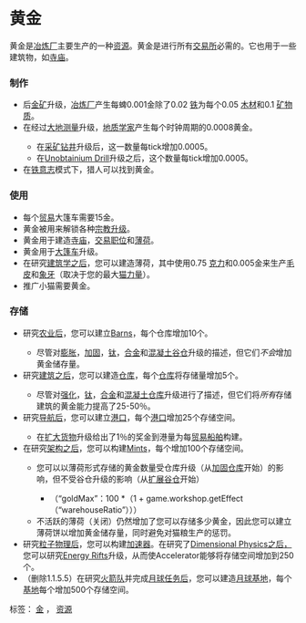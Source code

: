 # 黄金

  <p>黄金是<a href="#Buildings#Smelter">冶炼厂</a>主要生产的一种<a href="#Resources">资源</a>。黄金是进行所有<a href="#Trade">交易所</a>必需的。它也用于一些建筑物，如<a href="#Buildings#Temple">寺庙</a>。<a href="#Buildings#Smelter"></a><a href="#Trade"></a><a href="#Buildings#Temple"></a></p>

### 制作

   <ul>
    <li>后<a href="#workshop#Gold_Ore">金矿</a>升级，<a href="#Buildings#Smelter">冶炼厂</a>产生每蜱0.001金除了0.02 <a href="#iron">铁</a>为每个0.05 <a href="#wood">木材</a>和0.1 <a href="#minerals">矿物质</a>。</li>
    <li>在经过<a href="#workshop#Geodesy">大地测量</a>升级，<a href="#Jobs#Geologist">地质学家</a>产生每个时钟周期的0.0008黄金。</li>
    <ul>
     <li>在<a href="#workshop#Mining_Drill">采矿钻井</a>升级后，这一数量每tick增加0.0005。</li>
     <li>在<a href="#workshop#Unobtainium_Drill">Unobtainium Drill</a>升级之后，这个数量每tick增加0.0005。</li>
    </ul>
    <li>在<a href="#Iron+Will">铁意志</a>模式下，猎人可以找到黄金。</li>
   </ul>

### 使用

   <ul>
    <li>每个<a href="#Trade">贸易</a>大篷车需要15金。</li>
    <li>黄金被用来解锁各种<a href="#Religion">宗教升级</a>。</li>
    <li>黄金用于建造<a href="#Buildings#Temple">寺庙</a>，<a href="#Buildings#Tradepost">交易职位</a>和<a href="#Buildings#Mint">薄荷</a>。</li>
    <li>黄金用于<a href="#workshop#Caravanserai">大篷车</a>升级。</li>
    <li>在研究<a href="#Technologies#Architecture">建筑学之后</a>，您可以建造薄荷，其中使用0.75 <a href="#catpower">克力</a>和0.005金来生产<a href="#furs">毛皮</a>和<a href="#ivory">象牙</a>（取决于您的最大<a href="#catpower">猫力量</a>）。</li>
    <li> 推广小猫需要黄金。</li>
   </ul>

### 存储

   <ul>
    <li>研究<a href="#Technologies#Agriculture">农业后</a>，您可以建立<a href="#Buildings#Barn">Barns</a>，每个仓库增加10个。</li>
    <ul>
     <li>尽管对<a href="#workshop#Expanded_Barns">膨胀</a>，<a href="#workshop#Reinforced_Barns">加固</a>，<a href="#workshop#Titanium_Barns">钛</a>，<a href="#workshop#Alloy_Barns">合金</a>和<a href="#workshop#Concrete_Barns">混凝土谷仓</a>升级的描述，但它们<em>不会</em>增加黄金储存量。</li>
    </ul>
    <li>研究<a href="#Technologies#Construction">建筑之后</a>，您可以建造<a href="#Buildings#Warehouse">仓库</a>，每个<a href="#Buildings#Warehouse">仓库</a>将存储量增加5个。</li>
    <ul>
     <li>尽管对<a href="#workshop#Reinforced_Warehouses">强化</a>，<a href="#workshop#Titanium_Warehouses">钛</a>，<a href="#workshop#Alloy_Warehouses">合金</a>和<a href="#workshop#Concrete_Warehouses">混凝土仓库</a>升级进行了描述，但它们将<em>所有</em>存储建筑的黄金能力提高了25-50％。</li>
    </ul>
    <li>研究<a href="#Technologies#Navigation">导航后</a>，您可以建立<a href="#Buildings#Harbor">港口</a>，每个<a href="#Buildings#Harbor">港口</a>增加25个存储空间。</li>
    <ul>
     <li>在<a href="#ship">扩大货物</a>升级给出了1％的奖金到港量为每<a href="#ship">贸易船舶</a>构建。</li>
    </ul>
    <li>在研究<a href="#Technologies#Architecture">架构之后</a>，您可以构建<a href="#Buildings#Mint">Mints</a>，每个增加100个存储空间。</li>
    <ul>
     <li>您可以以薄荷形式存储的黄金数量受仓库升级（从<a href="#workshop#Reinforced_Warehouses">加固仓库</a>开始）的影响，但不受谷仓升级的影响（从<a href="#workshop#Expanded_Barns">扩展谷仓</a>开始）</li>
     <ul>
      <li> （“goldMax”：100 *（1 + game.workshop.getEffect（“warehouseRatio”）））</li>
     </ul>
     <li> 不活跃的薄荷（关闭）仍然增加了您可以存储多少黄金，因此您可以建立薄荷饼以增加黄金储存量，同时避免对猫粮生产的惩罚。</li>
    </ul>
    <li>研究<a href="#Technologies#Particle_Physics">粒子物理后</a>，您可以构建<a href="#Buildings#Accelerator">加速器</a>。在研究了<a href="#Technologies#Dimensional_Physics">Dimensional Physics之后，</a>您可以研究<a href="#workshop#Energy_Rifts">Energy Rifts</a>升级，从而使Accelerator能够将存储空间增加到250个。</li>
    <li>（删除1.1.5.5）在研究<a href="#Technologies#Rocketry">火箭队</a>并完成<a href="#Space#Moon_mission">月球任务后</a>，您可以建造<a href="#Space#Moon_base">月球基地</a>，每个<a href="#Space#Moon_base">基地</a>每个增加500个存储空间。</li>
   </ul>
   <p></p>
  </div>
  <div class="tagList">
   标签： 
   <a class="tagLink" href="index.php?action=tagsearch&amp;tag=Gold">金</a>
   ，
   <a class="tagLink" href="index.php?action=tagsearch&amp;tag=Resources">资源</a>
